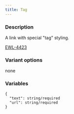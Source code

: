 ```yaml
---
title: Tag
---
```


### Description
A link with special "tag" styling.

[EWL-4423](https://issues.ama-assn.org/browse/EWL-4423)

### Variant options
none

### Variables
~~~
{
  "text": string/required
  "url": string/required
}
~~~
